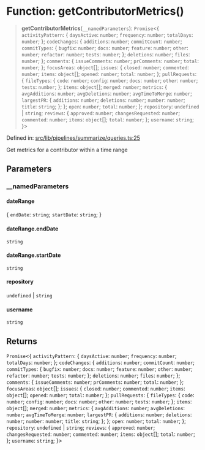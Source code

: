 # Function: getContributorMetrics()

> **getContributorMetrics**(`__namedParameters`): `Promise`\<\{ `activityPattern`: \{ `daysActive`: `number`; `frequency`: `number`; `totalDays`: `number`; \}; `codeChanges`: \{ `additions`: `number`; `commitCount`: `number`; `commitTypes`: \{ `bugfix`: `number`; `docs`: `number`; `feature`: `number`; `other`: `number`; `refactor`: `number`; `tests`: `number`; \}; `deletions`: `number`; `files`: `number`; \}; `comments`: \{ `issueComments`: `number`; `prComments`: `number`; `total`: `number`; \}; `focusAreas`: `object`[]; `issues`: \{ `closed`: `number`; `commented`: `number`; `items`: `object`[]; `opened`: `number`; `total`: `number`; \}; `pullRequests`: \{ `fileTypes`: \{ `code`: `number`; `config`: `number`; `docs`: `number`; `other`: `number`; `tests`: `number`; \}; `items`: `object`[]; `merged`: `number`; `metrics`: \{ `avgAdditions`: `number`; `avgDeletions`: `number`; `avgTimeToMerge`: `number`; `largestPR`: \{ `additions`: `number`; `deletions`: `number`; `number`: `number`; `title`: `string`; \}; \}; `open`: `number`; `total`: `number`; \}; `repository`: `undefined` \| `string`; `reviews`: \{ `approved`: `number`; `changesRequested`: `number`; `commented`: `number`; `items`: `object`[]; `total`: `number`; \}; `username`: `string`; \}\>

Defined in: [src/lib/pipelines/summarize/queries.ts:25](https://github.com/elizaOS/elizaos.github.io/blob/4810f50019028b92f4f2a0ac31323fd787c7f288/src/lib/pipelines/summarize/queries.ts#L25)

Get metrics for a contributor within a time range

## Parameters

### \_\_namedParameters

#### dateRange

\{ `endDate`: `string`; `startDate`: `string`; \}

#### dateRange.endDate

`string`

#### dateRange.startDate

`string`

#### repository

`undefined` \| `string`

#### username

`string`

## Returns

`Promise`\<\{ `activityPattern`: \{ `daysActive`: `number`; `frequency`: `number`; `totalDays`: `number`; \}; `codeChanges`: \{ `additions`: `number`; `commitCount`: `number`; `commitTypes`: \{ `bugfix`: `number`; `docs`: `number`; `feature`: `number`; `other`: `number`; `refactor`: `number`; `tests`: `number`; \}; `deletions`: `number`; `files`: `number`; \}; `comments`: \{ `issueComments`: `number`; `prComments`: `number`; `total`: `number`; \}; `focusAreas`: `object`[]; `issues`: \{ `closed`: `number`; `commented`: `number`; `items`: `object`[]; `opened`: `number`; `total`: `number`; \}; `pullRequests`: \{ `fileTypes`: \{ `code`: `number`; `config`: `number`; `docs`: `number`; `other`: `number`; `tests`: `number`; \}; `items`: `object`[]; `merged`: `number`; `metrics`: \{ `avgAdditions`: `number`; `avgDeletions`: `number`; `avgTimeToMerge`: `number`; `largestPR`: \{ `additions`: `number`; `deletions`: `number`; `number`: `number`; `title`: `string`; \}; \}; `open`: `number`; `total`: `number`; \}; `repository`: `undefined` \| `string`; `reviews`: \{ `approved`: `number`; `changesRequested`: `number`; `commented`: `number`; `items`: `object`[]; `total`: `number`; \}; `username`: `string`; \}\>
